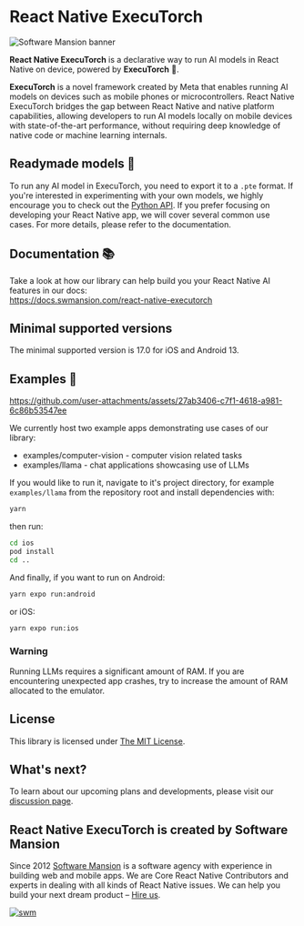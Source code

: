 # React Native ExecuTorch

![Software Mansion banner](https://github.com/user-attachments/assets/fa2c4735-e75c-4cc1-970d-88905d95e3a4)

**React Native ExecuTorch** is a declarative way to run AI models in React Native on device, powered by **ExecuTorch** 🚀.

**ExecuTorch** is a novel framework created by Meta that enables running AI models on devices such as mobile phones or microcontrollers. React Native ExecuTorch bridges the gap between React Native and native platform capabilities, allowing developers to run AI models locally on mobile devices with state-of-the-art performance, without requiring deep knowledge of native code or machine learning internals.

## Readymade models 🤖

To run any AI model in ExecuTorch, you need to export it to a `.pte` format. If you're interested in experimenting with your own models, we highly encourage you to check out the [Python API](https://pypi.org/project/executorch/). If you prefer focusing on developing your React Native app, we will cover several common use cases. For more details, please refer to the documentation.

## Documentation 📚

Take a look at how our library can help build you your React Native AI features in our docs:  
https://docs.swmansion.com/react-native-executorch

## Minimal supported versions
The minimal supported version is 17.0 for iOS and Android 13.

## Examples 📲

https://github.com/user-attachments/assets/27ab3406-c7f1-4618-a981-6c86b53547ee

We currently host two example apps demonstrating use cases of our library:
- examples/computer-vision - computer vision related tasks
- examples/llama - chat applications showcasing use of LLMs

If you would like to run it, navigate to it's project directory, for example `examples/llama` from the repository root and install dependencies with:

```bash
yarn
```

then run:

```bash
cd ios
pod install
cd ..
```

And finally, if you want to run on Android:

```bash
yarn expo run:android
```

or iOS:

```bash
yarn expo run:ios
```

### Warning
Running LLMs requires a significant amount of RAM. If you are encountering unexpected app crashes, try to increase the amount of RAM allocated to the emulator.


## License  

This library is licensed under [The MIT License](./LICENSE).

## What's next?

To learn about our upcoming plans and developments, please visit our [discussion page](https://github.com/software-mansion/react-native-executorch/discussions/2).

## React Native ExecuTorch is created by Software Mansion

Since 2012 [Software Mansion](https://swmansion.com) is a software agency with experience in building web and mobile apps. We are Core React Native Contributors and experts in dealing with all kinds of React Native issues. We can help you build your next dream product – [Hire us](https://swmansion.com/contact/projects?utm_source=react-native-executorch&utm_medium=readme).

[![swm](https://logo.swmansion.com/logo?color=white&variant=desktop&width=150&tag=react-native-executorch-github 'Software Mansion')](https://swmansion.com)
